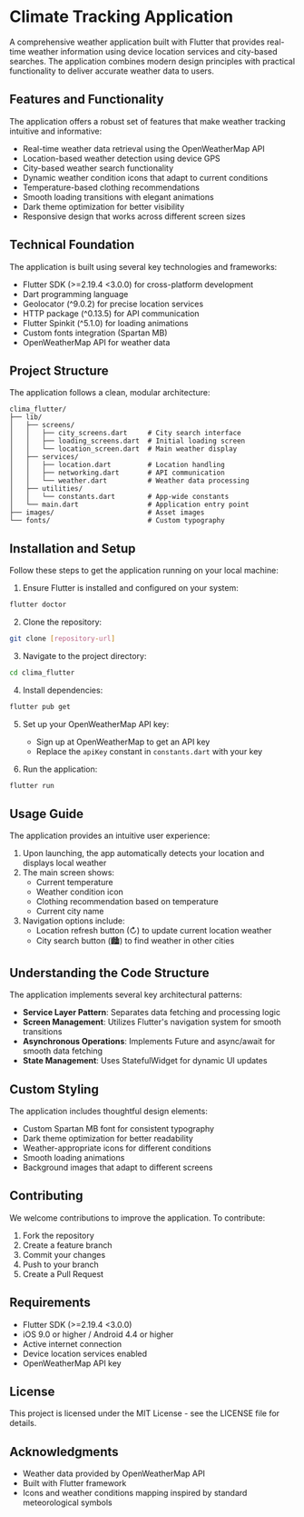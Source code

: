 # Climate Tracking Application

A comprehensive weather application built with Flutter that provides real-time weather information using device location services and city-based searches. The application combines modern design principles with practical functionality to deliver accurate weather data to users.

## Features and Functionality

The application offers a robust set of features that make weather tracking intuitive and informative:

* Real-time weather data retrieval using the OpenWeatherMap API
* Location-based weather detection using device GPS
* City-based weather search functionality
* Dynamic weather condition icons that adapt to current conditions
* Temperature-based clothing recommendations
* Smooth loading transitions with elegant animations
* Dark theme optimization for better visibility
* Responsive design that works across different screen sizes

## Technical Foundation

The application is built using several key technologies and frameworks:

* Flutter SDK (>=2.19.4 <3.0.0) for cross-platform development
* Dart programming language
* Geolocator (^9.0.2) for precise location services
* HTTP package (^0.13.5) for API communication
* Flutter Spinkit (^5.1.0) for loading animations
* Custom fonts integration (Spartan MB)
* OpenWeatherMap API for weather data

## Project Structure

The application follows a clean, modular architecture:

```
clima_flutter/
├── lib/
│   ├── screens/
│   │   ├── city_screens.dart     # City search interface
│   │   ├── loading_screens.dart  # Initial loading screen
│   │   └── location_screen.dart  # Main weather display
│   ├── services/
│   │   ├── location.dart         # Location handling
│   │   ├── networking.dart       # API communication
│   │   └── weather.dart          # Weather data processing
│   ├── utilities/
│   │   └── constants.dart        # App-wide constants
│   └── main.dart                 # Application entry point
├── images/                       # Asset images
└── fonts/                        # Custom typography
```

## Installation and Setup

Follow these steps to get the application running on your local machine:

1. Ensure Flutter is installed and configured on your system:
```bash
flutter doctor
```

2. Clone the repository:
```bash
git clone [repository-url]
```

3. Navigate to the project directory:
```bash
cd clima_flutter
```

4. Install dependencies:
```bash
flutter pub get
```

5. Set up your OpenWeatherMap API key:
   * Sign up at OpenWeatherMap to get an API key
   * Replace the `apiKey` constant in `constants.dart` with your key

6. Run the application:
```bash
flutter run
```

## Usage Guide

The application provides an intuitive user experience:

1. Upon launching, the app automatically detects your location and displays local weather
2. The main screen shows:
   * Current temperature
   * Weather condition icon
   * Clothing recommendation based on temperature
   * Current city name
3. Navigation options include:
   * Location refresh button (↻) to update current location weather
   * City search button (🏙) to find weather in other cities

## Understanding the Code Structure

The application implements several key architectural patterns:

* **Service Layer Pattern**: Separates data fetching and processing logic
* **Screen Management**: Utilizes Flutter's navigation system for smooth transitions
* **Asynchronous Operations**: Implements Future and async/await for smooth data fetching
* **State Management**: Uses StatefulWidget for dynamic UI updates

## Custom Styling

The application includes thoughtful design elements:

* Custom Spartan MB font for consistent typography
* Dark theme optimization for better readability
* Weather-appropriate icons for different conditions
* Smooth loading animations
* Background images that adapt to different screens

## Contributing

We welcome contributions to improve the application. To contribute:

1. Fork the repository
2. Create a feature branch
3. Commit your changes
4. Push to your branch
5. Create a Pull Request

## Requirements

* Flutter SDK (>=2.19.4 <3.0.0)
* iOS 9.0 or higher / Android 4.4 or higher
* Active internet connection
* Device location services enabled
* OpenWeatherMap API key

## License

This project is licensed under the MIT License - see the LICENSE file for details.

## Acknowledgments

* Weather data provided by OpenWeatherMap API
* Built with Flutter framework
* Icons and weather conditions mapping inspired by standard meteorological symbols
